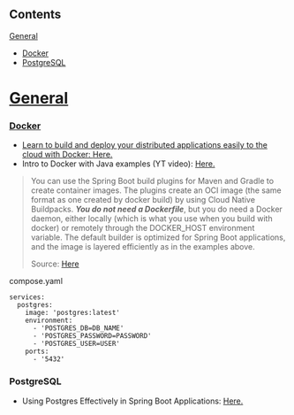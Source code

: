 <nav>
  <h2>Contents</h2>
  <a href="#General">General</a>
  <ul>
    <li><a href="#Docker">Docker</a></li>
    <li><a href="#PostgreSQL">PostgreSQL</li>
  </ul>
</nav>

<h1 id="General">General</h1>
<h3 id="Docker">Docker</h3>
<ul>
  <li>Learn to build and deploy your distributed applications easily to the cloud with Docker: <a href=https://docker-curriculum.com/>Here.</a></li>
  <li>Intro to Docker with Java examples (YT video): <a href="https://youtu.be/FzwIs2jMESM?si=YAhEWU3jXL9XfNIp">Here.</a></li>
</ul>

> You can use the Spring Boot build plugins for Maven and Gradle to create container images. The plugins create an OCI image (the same format as one created by docker build) by using Cloud Native Buildpacks. ***You do not need a Dockerfile***, but you do need a Docker daemon, either locally (which is what you use when you build with docker) or remotely through the DOCKER_HOST environment variable. The default builder is optimized for Spring Boot applications, and the image is layered efficiently as in the examples above.
>
> Source: [Here](https://spring.io/guides/topicals/spring-boot-docker/)

compose.yaml
```
services:
  postgres:
    image: 'postgres:latest'
    environment:
      - 'POSTGRES_DB=DB_NAME'
      - 'POSTGRES_PASSWORD=PASSWORD'
      - 'POSTGRES_USER=USER'
    ports:
      - '5432'
```

<h3 id="PostgreSQL">PostgreSQL</h3>
<ul>
  <li>Using Postgres Effectively in Spring Boot Applications: <a href=https://hackernoon.com/using-postgres-effectively-in-spring-boot-applications>Here.</li>
</ul>
